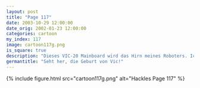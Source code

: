 ```yaml
---
layout: post
title: "Page 117"
date: 2003-10-29 12:00:00
date_orig: 2002-01-23 12:00:00
categories: cartoon
my_index: 117
image: cartoon117g.png
is_square: true
description: "Dieses VIC-20 Mainboard wird das Hirn meines Roboters. Ich muss es nur installieren und VIC ist fertig Ich weiß, ich sollte diese Anti-Statik-Armbinden tragen, aber wer benutzt die schonIch hoffe dieser Schock hat ihm nicht geschadet Das Leben ist Schmerz, das Leben ist Schmerz Hackles Vic"
germantitle: "Seht her, die Geburt von Vic!"
---
```


{% include figure.html src="cartoon117g.png" alt="Hackles Page 117"  %}
